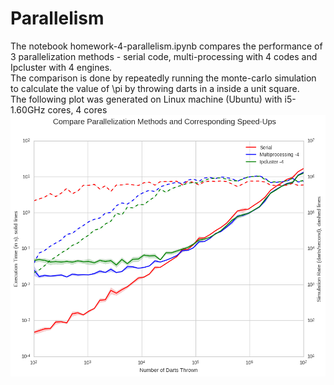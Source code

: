 # Parallelism
The notebook homework-4-parallelism.ipynb compares the performance of 3 parallelization methods - serial code, multi-processing with 4 codes and Ipcluster with 4 engines.<br>
The comparison is done by repeatedly running the monte-carlo simulation to calculate the value of \pi by throwing darts in a inside a unit square. <br>
The following plot was generated on Linux machine (Ubuntu) with i5-1.60GHz cores, 4 cores <br>
![alt text](https://github.com/python-seminar/homework-4-parallelism-modichirag/blob/master/compare_parallelization.png)
